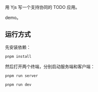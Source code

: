 用 Yjs 写一个支持协同的 TODO 应用。

demo。

## 运行方式

先安装依赖：

```sh
pnpm install
```

然后打开两个终端，分别启动服务端和客户端：

```sh
pnpm run server
```

```sh
pnpm run dev
```
